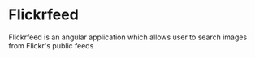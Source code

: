 # Flickrfeed
Flickrfeed is an angular application which allows user to search images from Flickr's public feeds

